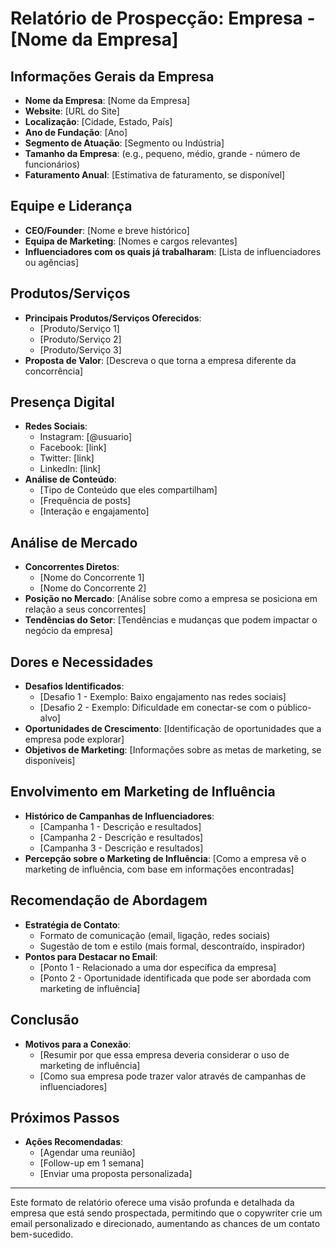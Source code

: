 # Relatório de Prospecção: Empresa - [Nome da Empresa]

## Informações Gerais da Empresa
- **Nome da Empresa**: [Nome da Empresa]
- **Website**: [URL do Site]
- **Localização**: [Cidade, Estado, País]
- **Ano de Fundação**: [Ano]
- **Segmento de Atuação**: [Segmento ou Indústria]
- **Tamanho da Empresa**: (e.g., pequeno, médio, grande - número de funcionários)
- **Faturamento Anual**: [Estimativa de faturamento, se disponível]

## Equipe e Liderança
- **CEO/Founder**: [Nome e breve histórico]
- **Equipa de Marketing**: [Nomes e cargos relevantes]
- **Influenciadores com os quais já trabalharam**: [Lista de influenciadores ou agências]

## Produtos/Serviços
- **Principais Produtos/Serviços Oferecidos**: 
  - [Produto/Serviço 1]
  - [Produto/Serviço 2]
  - [Produto/Serviço 3]
- **Proposta de Valor**: [Descreva o que torna a empresa diferente da concorrência]

## Presença Digital
- **Redes Sociais**: 
  - Instagram: [@usuario]
  - Facebook: [link]
  - Twitter: [link]
  - LinkedIn: [link]
- **Análise de Conteúdo**: 
  - [Tipo de Conteúdo que eles compartilham]
  - [Frequência de posts]
  - [Interação e engajamento]

## Análise de Mercado
- **Concorrentes Diretos**: 
  - [Nome do Concorrente 1]
  - [Nome do Concorrente 2]
- **Posição no Mercado**: [Análise sobre como a empresa se posiciona em relação a seus concorrentes]
- **Tendências do Setor**: [Tendências e mudanças que podem impactar o negócio da empresa]

## Dores e Necessidades
- **Desafios Identificados**: 
  - [Desafio 1 - Exemplo: Baixo engajamento nas redes sociais]
  - [Desafio 2 - Exemplo: Dificuldade em conectar-se com o público-alvo]
- **Oportunidades de Crescimento**: [Identificação de oportunidades que a empresa pode explorar]
- **Objetivos de Marketing**: [Informações sobre as metas de marketing, se disponíveis]

## Envolvimento em Marketing de Influência
- **Histórico de Campanhas de Influenciadores**: 
  - [Campanha 1 - Descrição e resultados]
  - [Campanha 2 - Descrição e resultados]
  - [Campanha 3 - Descrição e resultados]
- **Percepção sobre o Marketing de Influência**: [Como a empresa vê o marketing de influência, com base em informações encontradas]

## Recomendação de Abordagem
- **Estratégia de Contato**: 
  - Formato de comunicação (email, ligação, redes sociais)
  - Sugestão de tom e estilo (mais formal, descontraído, inspirador)
- **Pontos para Destacar no Email**: 
  - [Ponto 1 - Relacionado a uma dor específica da empresa]
  - [Ponto 2 - Oportunidade identificada que pode ser abordada com marketing de influência]

## Conclusão
- **Motivos para a Conexão**:
  - [Resumir por que essa empresa deveria considerar o uso de marketing de influência]
  - [Como sua empresa pode trazer valor através de campanhas de influenciadores]

## Próximos Passos
- **Ações Recomendadas**: 
  - [Agendar uma reunião]
  - [Follow-up em 1 semana]
  - [Enviar uma proposta personalizada]

---

Este formato de relatório oferece uma visão profunda e detalhada da empresa que está sendo prospectada, permitindo que o copywriter crie um email personalizado e direcionado, aumentando as chances de um contato bem-sucedido.